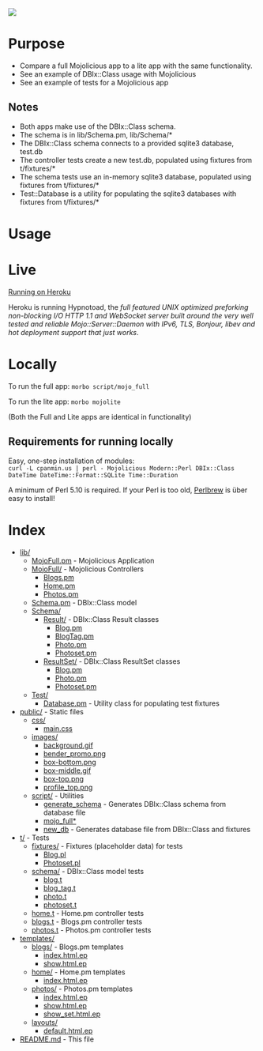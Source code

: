 <img src="http://empireenterprises.com/skitch//localhost_3000_photos-20120207-120707.png" />

# Purpose

- Compare a full Mojolicious app to a lite app with the same functionality.
- See an example of DBIx::Class usage with Mojolicious
- See an example of tests for a Mojolicious app

## Notes

- Both apps make use of the DBIx::Class schema.
- The schema is in lib/Schema.pm, lib/Schema/*
- The DBIx::Class schema connects to a provided sqlite3 database, test.db
- The controller tests create a new test.db, populated using fixtures from t/fixtures/*
- The schema tests use an in-memory sqlite3 database, populated using fixtures
  from t/fixtures/*
- Test::Database is a utility for populating the sqlite3 databases with
  fixtures from t/fixtures/*


# Usage

# Live

<a href="http://mojoexample.herokuapp.com/">Running on Heroku</a>

Heroku is running Hypnotoad, the *full featured UNIX optimized preforking 
non-blocking I/O HTTP 1.1 and WebSocket server built around the very well 
tested and reliable Mojo::Server::Daemon with IPv6, TLS, Bonjour, libev 
and hot deployment support that just works*.

# Locally

To run the full app:
`morbo script/mojo_full`

To run the lite app:
`morbo mojolite`

(Both the Full and Lite apps are identical in functionality)

## Requirements for running locally

Easy, one-step installation of modules:
<br />
`curl -L cpanmin.us | perl - Mojolicious Modern::Perl DBIx::Class DateTime DateTime::Format::SQLite Time::Duration`

A minimum of Perl 5.10 is required.  If your Perl is too old, <a href="http://perlbrew.pl/">Perlbrew</a> is über easy to install!


# Index

* [lib/](https://github.com/tempire/MojoExample/blob/master/lib)
    * [MojoFull.pm](https://github.com/tempire/MojoExample/blob/master/lib/MojoFull.pm)       - Mojolicious Application
    * [MojoFull/](https://github.com/tempire/MojoExample/blob/master/lib/MojoFull)         - Mojolicious Controllers
        * [Blogs.pm](https://github.com/tempire/MojoExample/blob/master/lib/MojoFull/Blogs.pm)
        * [Home.pm](https://github.com/tempire/MojoExample/blob/master/lib/MojoFull/Home.pm)
        * [Photos.pm](https://github.com/tempire/MojoExample/blob/master/lib/MojoFull/Photos.pm)
    * [Schema.pm](https://github.com/tempire/MojoExample/blob/master/lib/Schema.pm)         - DBIx::Class model 
    * [Schema/](https://github.com/tempire/MojoExample/blob/master/lib/Schema)
        * [Result/](https://github.com/tempire/MojoExample/blob/master/lib/Schema/Result)         - DBIx::Class Result classes
            * [Blog.pm](https://github.com/tempire/MojoExample/blob/master/lib/Schema/Result/Blog.pm)
            * [BlogTag.pm](https://github.com/tempire/MojoExample/blob/master/lib/Schema/Result/BlogTag.pm)
            * [Photo.pm](https://github.com/tempire/MojoExample/blob/master/lib/Schema/Result/Photo.pm)
            * [Photoset.pm](https://github.com/tempire/MojoExample/blob/master/lib/Schema/Result/Photoset.pm)
        * [ResultSet/](https://github.com/tempire/MojoExample/blob/master/lib/Schema/ResultSet/)      - DBIx::Class ResultSet classes
            * [Blog.pm](https://github.com/tempire/MojoExample/blob/master/lib/Schema/ResultSet/Blog.pm)
            * [Photo.pm](https://github.com/tempire/MojoExample/blob/master/lib/Schema/ResultSet/Photo.pm)
            * [Photoset.pm](https://github.com/tempire/MojoExample/blob/master/lib/Schema/ResultSet/Photoset.pm)
    * [Test/](https://github.com/tempire/MojoExample/blob/master/lib/Test/)
        * [Database.pm](https://github.com/tempire/MojoExample/blob/master/lib/Test/Database.pm)     - Utility class for populating test fixtures
* [public/](https://github.com/tempire/MojoExample/blob/master/public/)             - Static files
    * [css/](https://github.com/tempire/MojoExample/blob/master/public/css/)
        * [main.css](https://github.com/tempire/MojoExample/blob/master/public/main.css)
    * [images/](https://github.com/tempire/MojoExample/blob/master/public/images/)
        * [background.gif](https://github.com/tempire/MojoExample/blob/master/public/images/background.gif)
        * [bender_promo.png](https://github.com/tempire/MojoExample/blob/master/public/images/bender_promo.png)
        * [box-bottom.png](https://github.com/tempire/MojoExample/blob/master/public/images/box-bottom.png)
        * [box-middle.gif](https://github.com/tempire/MojoExample/blob/master/public/images/box-middle.gif)
        * [box-top.png](https://github.com/tempire/MojoExample/blob/master/public/images/box-top.png)
        * [profile_top.png](https://github.com/tempire/MojoExample/blob/master/public/images/profile_top.png)
    * [script/](https://github.com/tempire/MojoExample/blob/master/script/)             - Utilities
        * [generate_schema](https://github.com/tempire/MojoExample/blob/master/script/generate_schema)   - Generates DBIx::Class schema from database file
        * [mojo_full*](https://github.com/tempire/MojoExample/blob/master/script/mojo_full)
        * [new_db](https://github.com/tempire/MojoExample/blob/master/script/new_db)            - Generates database file from DBIx::Class and fixtures
* [t/](https://github.com/tempire/MojoExample/blob/master/t/)                  - Tests
    * [fixtures/](https://github.com/tempire/MojoExample/blob/master/t/fixtures/)         - Fixtures (placeholder data) for tests
        * [Blog.pl](https://github.com/tempire/MojoExample/blob/master/t/fixtures/Blog.pl)
        * [Photoset.pl](https://github.com/tempire/MojoExample/blob/master/t/fixtures/Photoset.pl)
    * [schema/](https://github.com/tempire/MojoExample/blob/master/t/schema/)           - DBIx::Class model tests
        * [blog.t](https://github.com/tempire/MojoExample/blob/master/t/schema/blog.t)
        * [blog_tag.t](https://github.com/tempire/MojoExample/blob/master/t/schema/blog_tag.t)
        * [photo.t](https://github.com/tempire/MojoExample/blob/master/t/schema/photo.t)
        * [photoset.t](https://github.com/tempire/MojoExample/blob/master/t/schema/photoset.t)
    * [home.t](https://github.com/tempire/MojoExample/blob/master/t/home.t)            - Home.pm controller tests
    * [blogs.t](https://github.com/tempire/MojoExample/blob/master/t/blogs.t)           - Blogs.pm controller tests
    * [photos.t](https://github.com/tempire/MojoExample/blob/master/t/photos.t)          - Photos.pm controller tests
* [templates/](https://github.com/tempire/MojoExample/blob/master/templates/)
    * [blogs/](https://github.com/tempire/MojoExample/blob/master/templates/blogs/) - Blogs.pm templates
        * [index.html.ep](https://github.com/tempire/MojoExample/blob/master/templates/blogs/index.html.ep)
        * [show.html.ep](https://github.com/tempire/MojoExample/blob/master/templates/blogs/show.html.ep)
    * [home/](https://github.com/tempire/MojoExample/blob/master/templates/home/) - Home.pm templates
        * [index.html.ep](https://github.com/tempire/MojoExample/blob/master/templates/home/index.html.ep)
    * [photos/](https://github.com/tempire/MojoExample/blob/master/templates/photos/) - Photos.pm templates
        * [index.html.ep](https://github.com/tempire/MojoExample/blob/master/templates/photos/index.html.ep)
        * [show.html.ep](https://github.com/tempire/MojoExample/blob/master/templates/photos/show.html.ep)
        * [show_set.html.ep](https://github.com/tempire/MojoExample/blob/master/templates/photos/show_set.html.ep)
    * [layouts/](https://github.com/tempire/MojoExample/blob/master/templates/layouts/)
        * [default.html.ep](https://github.com/tempire/MojoExample/blob/master/templates/layouts/default.html.ep)
* [README.md](https://github.com/tempire/MojoExample/blob/master/README.md)           - This file

